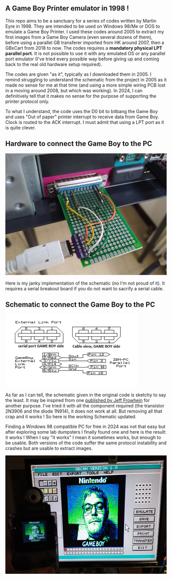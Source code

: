 ## A Game Boy Printer emulator in 1998 !

This repo aims to be a sanctuary for a series of codes written by Martin Eyre in 1998. They are intended to be used on Windows 98/Me or DOS to emulate a Game Boy Printer. I used these codes around 2005 to extract my first images from a Game Boy Camera (even several dozens of them), before using a parallel GB transferer imported from HK around 2007, then a GBxCart from 2018 to now. The codes requires a **mandatory physical LPT parallel port**. It is not possible to use it with any emulated OS or any parallel port emulator (I've tried every possible way before giving up and coming back to the real old hardware setup required).

The codes are given "as it", typically as I downloaded them in 2005. I remind struggling to understand the schematic from the project in 2005 as it made no sense for me at that time (and using a more simple wiring PCB lost in a moving around 2008, but which was working). In 2024, I can definitively tell that it makes no sense for the purpose of supporting the printer protocol only.

To what I understand, the code uses the D0 bit to bitbang the Game Boy and uses "Out of paper" printer interrupt to receive data from Game Boy. Clock is routed to the ACK interrupt. I must admit that using a LPT port as it is quite clever. 

## Hardware to connect the Game Boy to the PC

![Hardware](Pictures/Hardware.png)

Here is my janky implementation of the schematic (no I'm not proud of it). It requires a serial breakout board if you do not want to sacrify a serial cable.

## Schematic to connect the Game Boy to the PC

![Hardware](Pictures/Pinout_2024.png)

As far as I can tell, the schematic given in the original code is sketchy to say the least. It may be inspired from one [published by Jeff Frowhein](https://www.devrs.com/gb/files/hardware.html) for another purpose. I've tried it with all the component required (the transistor 2N3906 and the diode 1N914), it does not work at all. But removing all that crap and it works ! So here is the working Schematic updated.

Finding a Windows 98 compatible PC for free in 2024 was not that easy but after exploring some lab dumpsters I finally found one and here is the result: it works ! When I say "it works" I mean it sometimes works, but enough to be usable. Both versions of the code suffer the same protocol instability and crashes but are usable to extract images.

![Hardware](Pictures/Results.png)